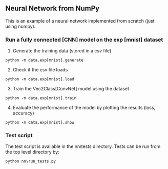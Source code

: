 ## Neural Network from NumPy

This is an example of a neural network implemented from scratch (just using numpy).

### Run a fully connected [CNN] model on the exp [mnist] dataset

1. Generate the training data (stored in a csv file)
```
python -m data.exp[mnist].generate
```
2. Check if the csv file loads
```
python -m data.exp[mnist].load
```
3. Train the Vec2Class[ConvNet] model using the dataset
```
python -m data.exp[mnist].train
```
4. Evaluate the performance of the model by plotting the results (loss, accuracy)
```
python -m data.exp[mnist].show
```

### Test script

The test script is available in the nn\tests directory. Tests can be run from the top level directory by:
```
python nn\run_tests.py
```